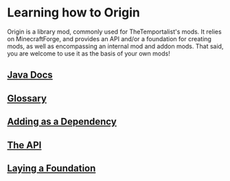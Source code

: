 Learning how to Origin
==========================

Origin is a library mod, commonly used for TheTemportalist's mods. It relies on MinecraftForge, and provides an API and/or a foundation for creating mods, as well as encompassing an internal mod and addon mods.
That said, you are welcome to use it as the basis of your own mods!

[Java Docs]()
--------------------

[Glossary][]
--------------------

[Adding as a Dependency][]
--------------------

[The API][]
--------------------

[Laying a Foundation][]
--------------------

[Glossary]: glossary/index.md "The Glossary"
[Adding as a Dependency]: setup/index.md "Setup"
[The API]: api/index.md "Application Programming Interface"
[Laying a Foundation]: foundation/index.md "Coding with Foundation"
